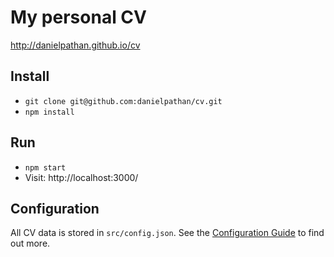 # My personal CV

http://danielpathan.github.io/cv

## Install

- `git clone git@github.com:danielpathan/cv.git`
- `npm install`

## Run

- `npm start`
- Visit: http://localhost:3000/

## Configuration

All CV data is stored in `src/config.json`. See the [Configuration Guide](CONFIGURATION.md) to find out more.
